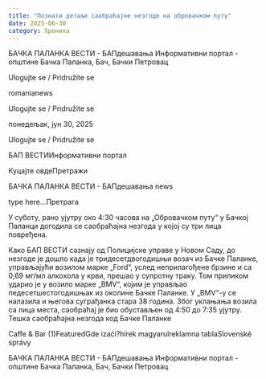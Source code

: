 ```yaml
---
title: "Познати детаљи саобраћајне незгоде на обровачком путу"
date: 2025-06-30
category: Хроника
---
```


БАЧКА ПАЛАНКА ВЕСТИ - БАПдешавања Информативни портал - општине Бачка Паланка, Бач, Бачки Петровац

Ulogujte se / Pridružite se

romanianews

Ulogujte se / Pridružite se

понедељак, јун 30, 2025

Ulogujte se / Pridružite se

БАП ВЕСТИИнформативни портал

Куцајте овдеПретражи

БАЧКА ПАЛАНКА ВЕСТИ - БАПдешавања news

type here...Претрага

У суботу, рано ујутру око 4:30 часова на „Обровачком путу“ у Бачкој Паланци догодила се саобраћајна незгода у којој су три лица повређена.

Како БАП ВЕСТИ сазнају од Полицијске управе у Новом Саду, до незгоде је дошло када је тридесетдвогодишњи возач из Бачке Паланке, управљајући возилом марке „Ford“, услед неприлагођене брзине и са 0,69 мг/мл алкохола у крви, прешао у супротну траку.
Том приликом ударио је у возило марке „BMV“, којим је управљао педесетшестогодишњак из околине Бачке Паланке. У „BMV“-у се налазила и његова суграђанка стара 38 година.
Због уклањања возила са лица места, саобраћај је био обустављен од 4:50 до 7:35 ујутру.
Тешка саобраћајна незгода код Бачке Паланке

Caffe & Bar (1)FeaturedGde izaći?hírek magyarulreklamna tablaSlovenské správy

БАЧКА ПАЛАНКА ВЕСТИ - БАПдешавања Информативни портал - општине Бачка Паланка, Бач, Бачки Петровац
